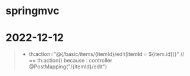 # springmvc

# 2022-12-12
> - th:action="@{/basic/items/{itemId}/edit(itemId = ${item.id})}" // == th:action() because : controller @PostMapping("/{itemId}/edit")
